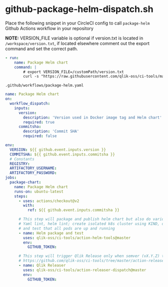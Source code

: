 # github-package-helm-dispatch.sh

Place the following snippet in your CircleCI config to call `package-helm` Github Actions workflow in your repository

**NOTE:** VERSION_FILE variable is optional if version.txt is located in `/workspace/version.txt`, if located elsewhere comment out the export command and set the correct path.

```yaml
- run:
    name: Package Helm chart
    command: |
        # export VERSION_FILE=/customPath/version.txt
        curl -s "https://raw.githubusercontent.com/qlik-oss/ci-tools/master/scripts-circleci/github-package-helm-dispatch.sh" | bash
```

`.github/workflows/package-helm.yaml`

``` yaml
name: Package Helm chart
on:
  workflow_dispatch:
    inputs:
      version:
        description: 'Version used in Docker image tag and Helm chart'
        required: true
      commitsha:
        description: 'Commit SHA'
        required: false

env:
  VERSION: ${{ github.event.inputs.version }}
  COMMITSHA: ${{ github.event.inputs.commitsha }}
  # Constants
  REGISTRY:
  ARTIFACTORY_USERNAME:
  ARTIFACTORY_PASSWORD:
jobs:
  package-chart:
    name: Package Helm chart
    runs-on: ubuntu-latest
    steps:
      - uses: actions/checkout@v2
        with:
          ref: ${{ github.event.inputs.commitsha }}

      # This step will package and publish helm chart but also do various testing, for example
      # Yaml lint, helm lint; create isolated k8s cluster using KIND, deploy chart
      # and test that all pods are up and running
      - name: Helm package and test
        uses: qlik-oss/ci-tools/action-helm-tools@master
        env:
          GITHUB_TOKEN:

      # This step will trigger Qlik Release only when semver (vX.Y.Z) tag is pushed to repo
      # https://github.com/qlik-oss/ci-tools/tree/master/action-releaser-dispatch
      - name: Qlik Releaser
        uses: qlik-oss/ci-tools/action-releaser-dispatch@master
        env:
          GITHUB_TOKEN:
```
